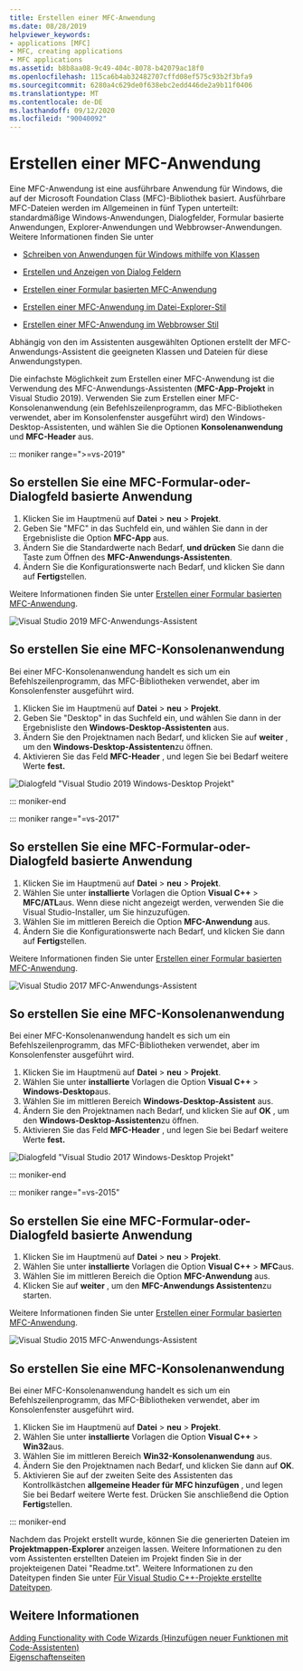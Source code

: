 ```yaml
---
title: Erstellen einer MFC-Anwendung
ms.date: 08/28/2019
helpviewer_keywords:
- applications [MFC]
- MFC, creating applications
- MFC applications
ms.assetid: b8b8aa08-9c49-404c-8078-b42079ac18f0
ms.openlocfilehash: 115ca6b4ab32482707cffd08ef575c93b2f3bfa9
ms.sourcegitcommit: 6280a4c629de0f638ebc2edd446de2a9b11f0406
ms.translationtype: MT
ms.contentlocale: de-DE
ms.lasthandoff: 09/12/2020
ms.locfileid: "90040092"
---
```

# <a name="creating-an-mfc-application"></a>Erstellen einer MFC-Anwendung

Eine MFC-Anwendung ist eine ausführbare Anwendung für Windows, die auf der Microsoft Foundation Class (MFC)-Bibliothek basiert. Ausführbare MFC-Dateien werden im Allgemeinen in fünf Typen unterteilt: standardmäßige Windows-Anwendungen, Dialogfelder, Formular basierte Anwendungen, Explorer-Anwendungen und Webbrowser-Anwendungen. Weitere Informationen finden Sie unter

- [Schreiben von Anwendungen für Windows mithilfe von Klassen](../../mfc/using-the-classes-to-write-applications-for-windows.md)

- [Erstellen und Anzeigen von Dialog Feldern](../../mfc/creating-and-displaying-dialog-boxes.md)

- [Erstellen einer Formular basierten MFC-Anwendung](../../mfc/reference/creating-a-forms-based-mfc-application.md)

- [Erstellen einer MFC-Anwendung im Datei-Explorer-Stil](../../mfc/reference/creating-a-file-explorer-style-mfc-application.md)

- [Erstellen einer MFC-Anwendung im Webbrowser Stil](../../mfc/reference/creating-a-web-browser-style-mfc-application.md)

Abhängig von den im Assistenten ausgewählten Optionen erstellt der MFC-Anwendungs-Assistent die geeigneten Klassen und Dateien für diese Anwendungstypen.

Die einfachste Möglichkeit zum Erstellen einer MFC-Anwendung ist die Verwendung des MFC-Anwendungs-Assistenten (**MFC-App-Projekt** in Visual Studio 2019). Verwenden Sie zum Erstellen einer MFC-Konsolenanwendung (ein Befehlszeilenprogramm, das MFC-Bibliotheken verwendet, aber im Konsolenfenster ausgeführt wird) den Windows-Desktop-Assistenten, und wählen Sie die Optionen **Konsolenanwendung** und **MFC-Header** aus.

::: moniker range=">=vs-2019"

## <a name="to-create-an-mfc-forms-or-dialog-based-application"></a>So erstellen Sie eine MFC-Formular-oder-Dialogfeld basierte Anwendung

1. Klicken Sie im Hauptmenü auf **Datei** > **neu** > **Projekt**.
1. Geben Sie "MFC" in das Suchfeld ein, und wählen Sie dann in der Ergebnisliste die Option **MFC-App** aus.
1. Ändern Sie die Standardwerte nach Bedarf, **und drücken** Sie dann die Taste zum Öffnen des **MFC-Anwendungs-Assistenten**.
1. Ändern Sie die Konfigurationswerte nach Bedarf, und klicken Sie dann auf **Fertig**stellen.

Weitere Informationen finden Sie unter [Erstellen einer Formular basierten MFC-Anwendung](creating-a-forms-based-mfc-application.md).

![Visual Studio 2019 MFC-Anwendungs-Assistent](media/mfc-app-wizard.png)

## <a name="to-create-an-mfc-console-application"></a>So erstellen Sie eine MFC-Konsolenanwendung

Bei einer MFC-Konsolenanwendung handelt es sich um ein Befehlszeilenprogramm, das MFC-Bibliotheken verwendet, aber im Konsolenfenster ausgeführt wird.

1. Klicken Sie im Hauptmenü auf **Datei** > **neu** > **Projekt**.
1. Geben Sie "Desktop" in das Suchfeld ein, und wählen Sie dann in der Ergebnisliste den **Windows-Desktop-Assistenten** aus.
1. Ändern Sie den Projektnamen nach Bedarf, und klicken Sie auf **weiter** , um den **Windows-Desktop-Assistenten**zu öffnen.
1. Aktivieren Sie das Feld **MFC-Header** , und legen Sie bei Bedarf weitere Werte **fest.**

![Dialogfeld "Visual Studio 2019 Windows-Desktop Projekt"](media/windows-desktop-wizard.png)

::: moniker-end

::: moniker range="=vs-2017"

## <a name="to-create-an-mfc-forms-or-dialog-based-application"></a>So erstellen Sie eine MFC-Formular-oder-Dialogfeld basierte Anwendung

1. Klicken Sie im Hauptmenü auf **Datei** > **neu** > **Projekt**.
1. Wählen Sie unter **installierte** Vorlagen die Option **Visual C++**  >  **MFC/ATL**aus. Wenn diese nicht angezeigt werden, verwenden Sie die Visual Studio-Installer, um Sie hinzuzufügen.
1. Wählen Sie im mittleren Bereich die Option **MFC-Anwendung** aus.
1. Ändern Sie die Konfigurationswerte nach Bedarf, und klicken Sie dann auf **Fertig**stellen.

Weitere Informationen finden Sie unter [Erstellen einer Formular basierten MFC-Anwendung](creating-a-forms-based-mfc-application.md).

![Visual Studio 2017 MFC-Anwendungs-Assistent](media/mfc-app-wizard.png)

## <a name="to-create-an-mfc-console-application"></a>So erstellen Sie eine MFC-Konsolenanwendung

Bei einer MFC-Konsolenanwendung handelt es sich um ein Befehlszeilenprogramm, das MFC-Bibliotheken verwendet, aber im Konsolenfenster ausgeführt wird.

1. Klicken Sie im Hauptmenü auf **Datei** > **neu** > **Projekt**.
1. Wählen Sie unter **installierte** Vorlagen die Option **Visual C++** > **Windows-Desktop**aus.
1. Wählen Sie im mittleren Bereich **Windows-Desktop-Assistent** aus.
1. Ändern Sie den Projektnamen nach Bedarf, und klicken Sie auf **OK** , um den **Windows-Desktop-Assistenten**zu öffnen.
1. Aktivieren Sie das Feld **MFC-Header** , und legen Sie bei Bedarf weitere Werte **fest.**

![Dialogfeld "Visual Studio 2017 Windows-Desktop Projekt"](media/windows-desktop-wizard-2017.png)

::: moniker-end

::: moniker range="=vs-2015"

## <a name="to-create-an-mfc-forms-or-dialog-based-application"></a>So erstellen Sie eine MFC-Formular-oder-Dialogfeld basierte Anwendung

1. Klicken Sie im Hauptmenü auf **Datei** > **neu** > **Projekt**.
1. Wählen Sie unter **installierte** Vorlagen die Option **Visual C++** > **MFC**aus.
1. Wählen Sie im mittleren Bereich die Option **MFC-Anwendung** aus.
1. Klicken Sie auf **weiter** , um den **MFC-Anwendungs Assistenten**zu starten.

Weitere Informationen finden Sie unter [Erstellen einer Formular basierten MFC-Anwendung](creating-a-forms-based-mfc-application.md).

![Visual Studio 2015 MFC-Anwendungs-Assistent](media/mfc-app-wizard-2015.png)

## <a name="to-create-an-mfc-console-application"></a>So erstellen Sie eine MFC-Konsolenanwendung

Bei einer MFC-Konsolenanwendung handelt es sich um ein Befehlszeilenprogramm, das MFC-Bibliotheken verwendet, aber im Konsolenfenster ausgeführt wird.

1. Klicken Sie im Hauptmenü auf **Datei** > **neu** > **Projekt**.
1. Wählen Sie unter **installierte** Vorlagen die Option **Visual C++** > **Win32**aus.
1. Wählen Sie im mittleren Bereich **Win32-Konsolenanwendung** aus.
1. Ändern Sie den Projektnamen nach Bedarf, und klicken Sie dann auf **OK**.
1. Aktivieren Sie auf der zweiten Seite des Assistenten das Kontrollkästchen **allgemeine Header für MFC hinzufügen** , und legen Sie bei Bedarf weitere Werte fest. Drücken Sie anschließend die Option **Fertig**stellen.

::: moniker-end

Nachdem das Projekt erstellt wurde, können Sie die generierten Dateien im **Projektmappen-Explorer** anzeigen lassen. Weitere Informationen zu den vom Assistenten erstellten Dateien im Projekt finden Sie in der projekteigenen Datei "Readme.txt". Weitere Informationen zu den Dateitypen finden Sie unter [Für Visual Studio C++-Projekte erstellte Dateitypen](../../build/reference/file-types-created-for-visual-cpp-projects.md).

## <a name="see-also"></a>Weitere Informationen

[Adding Functionality with Code Wizards (Hinzufügen neuer Funktionen mit Code-Assistenten)](../../ide/adding-functionality-with-code-wizards-cpp.md)<br/>
[Eigenschaftenseiten](../../build/reference/property-pages-visual-cpp.md)
